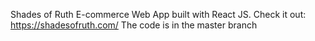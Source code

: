 Shades of Ruth E-commerce Web App built with React JS. Check it out: https://shadesofruth.com/ The code is in the master branch
